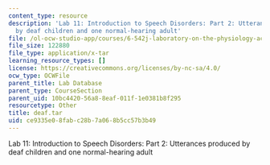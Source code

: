 ```yaml
---
content_type: resource
description: 'Lab 11: Introduction to Speech Disorders: Part 2: Utterances produced
  by deaf children and one normal-hearing adult'
file: /ol-ocw-studio-app/courses/6-542j-laboratory-on-the-physiology-acoustics-and-perception-of-speech-fall-2005/ce9335e08fabc28b7a068b5cc57b3b49_deaf.tar
file_size: 122880
file_type: application/x-tar
learning_resource_types: []
license: https://creativecommons.org/licenses/by-nc-sa/4.0/
ocw_type: OCWFile
parent_title: Lab Database
parent_type: CourseSection
parent_uid: 10bc4420-56a8-8eaf-011f-1e0381b8f295
resourcetype: Other
title: deaf.tar
uid: ce9335e0-8fab-c28b-7a06-8b5cc57b3b49
---
```

Lab 11: Introduction to Speech Disorders: Part 2: Utterances produced by deaf children and one normal-hearing adult